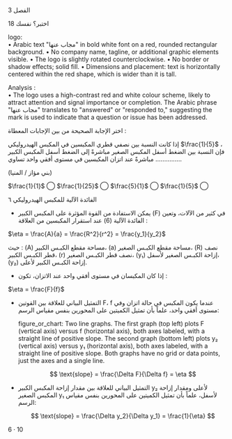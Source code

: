 3
الفصل <!-- text, from page 0 (l=0.853,t=0.047,r=0.926,b=0.090), with ID d8e89d92-98e5-4a43-a893-2c485d61cf66 -->

اختبر؟ نفسك 18 <!-- text, from page 0 (l=0.333,t=0.092,r=0.659,b=0.142), with ID 461f23b1-2939-4998-b31f-fbd671af7fe5 -->

logo:  
  • Arabic text "مجاب عنها" in bold white font on a red, rounded rectangular background.
  • No company name, tagline, or additional graphic elements visible.
  • The logo is slightly rotated counterclockwise.
  • No border or shadow effects; solid fill.
  • Dimensions and placement: text is horizontally centered within the red shape, which is wider than it is tall.

Analysis :  
  • The logo uses a high-contrast red and white colour scheme, likely to attract attention and signal importance or completion. The Arabic phrase "مجاب عنها" translates to "answered" or "responded to," suggesting the mark is used to indicate that a question or issue has been addressed. <!-- figure, from page 0 (l=0.067,t=0.103,r=0.166,b=0.141), with ID e9793094-6eed-40f8-95e8-016fa6298a12 -->

اختر الإجابة الصحيحة من بين الإجابات المعطاة :

إذا كانت النسبة بين نصفي قطري المكبسين في المكبس الهيدروليكي  $\frac{1}{5}$ ، فإن النسبة بين الضغط أسفل المكبس الصغير مباشرةً إلى الضغط أسفل المكبس الكبير مباشرةً عند اتزان المكبسين في مستوى أفقي واحد تساوي ...............

(بني مؤاز / المنيا)

$\frac{1}{1}$     ⃝      $\frac{1}{25}$     ⃝      $\frac{5}{1}$     ⃝      $\frac{1}{5}$     ⃝ <!-- text, from page 0 (l=0.062,t=0.141,r=0.938,b=0.277), with ID d9ee9d07-288e-4c9c-87e0-9590558bf482 -->

الفائدة الآلية للمكبس الهيدروليكي ٦ <!-- text, from page 0 (l=0.565,t=0.301,r=0.930,b=0.339), with ID ab1dcafb-fe02-4e0b-b2ec-1889af932ed2 -->

* يمكن الاستفادة من القوة المؤثرة على المكبس الكبير (F) في كثير من الآلات، وتعين الفائدة الآلية (6) عند استقرار المكبسين من العلاقة : <!-- text, from page 0 (l=0.067,t=0.345,r=0.934,b=0.395), with ID e369bce7-2c5b-4413-8f31-0d99b85eebff -->

$\eta = \frac{A}{a} = \frac{R^2}{r^2} = \frac{y_1}{y_2}$ <!-- text, from page 0 (l=0.073,t=0.384,r=0.258,b=0.438), with ID 28b35347-a579-40f4-8b4e-3ce9df3738a3 -->

حيث : (A) مساحة مقطع الكبـس الكبير، (a) مساحة مقطع الكبـس الصغير، (R) نصف قطر الكبـس الكبير، (r) نصف قطر الكبـس الصغير، (y₁) إزاحة الكبـس الصغير لأسفل، (y₂) إزاحة الكبـس الكبير لأعلى. <!-- text, from page 0 (l=0.090,t=0.448,r=0.920,b=0.506), with ID 57aa40c6-fb99-430b-8fb7-b1297d5e09af -->

* إذا كان المكبسان في مستوى أفقي واحد عند الاتزان، تكون : <!-- text, from page 0 (l=0.449,t=0.521,r=0.932,b=0.549), with ID fce016bd-6adf-4ea6-8f37-261ad3ef31e3 -->

$\eta = \frac{F}{f}$ <!-- text, from page 0 (l=0.071,t=0.554,r=0.180,b=0.595), with ID 82a3a5b5-d88e-4565-9059-3b2d52bff3ac -->

- التمثيل البياني للعلاقة بين القوتين F، f عندما يكون المكبس في حالة اتزان وفي مستوى أفقي واحد، علماً بأن تمثيل الكميتين على المحورين بنفس مقياس الرسم:
  
  figure_or_chart: Two line graphs. The first graph (top left) plots F (vertical axis) versus f (horizontal axis), both axes labeled, with a straight line of positive slope. The second graph (bottom left) plots y₂ (vertical axis) versus y₁ (horizontal axis), both axes labeled, with a straight line of positive slope. Both graphs have no grid or data points, just the axes and a single line.
  
  $$
  \text{slope} = \frac{\Delta F}{\Delta f} = \eta
  $$

- التمثيل البياني للعلاقة بين مقدار إزاحة المكبس الكبير y₂ لأعلى ومقدار إزاحة المكبس الصغير y₁ لأسفل، علماً بأن تمثيل الكميتين على المحورين بنفس مقياس الرسم:
  
  $$
  \text{slope} = \frac{\Delta y_2}{\Delta y_1} = \frac{1}{\eta}
  $$ <!-- text, from page 0 (l=0.067,t=0.617,r=0.931,b=0.878), with ID ab17aad6-b865-403c-a2a7-8e1fdaeb8a97 -->

$6 \cdot 10$ <!-- marginalia, from page 0 (l=0.870,t=0.934,r=0.927,b=0.964), with ID 3db3154e-a61a-4777-a642-87f28b0bdc79 -->